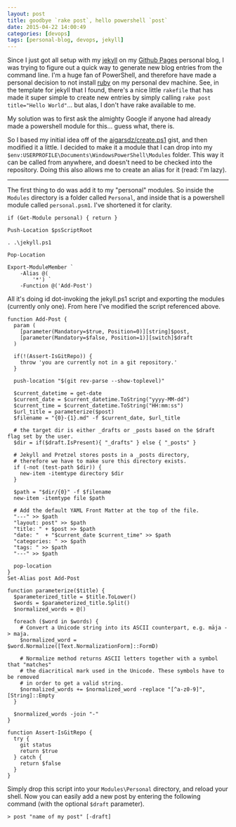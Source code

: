 ```yaml
---
layout: post
title: goodbye `rake post`, hello powershell `post`
date: 2015-04-22 14:00:49
categories: [devops]
tags: [personal-blog, devops, jekyll]
---
```


Since I just got all setup with my [jekyll](http://jekyllrb.com/) on my [Github Pages](https://pages.github.com) personal blog, I was trying to figure out a quick way to generate new blog entries from the command line. I'm a huge fan of PowerShell, and therefore have made a personal decision to not install [ruby](https://www.ruby-lang.org/en/) on my personal dev machine. See, in the template for jekyll that I found, there's a nice little `rakefile` that has made it super simple to create new entries by simply calling `rake post title="Hello World"`... but alas, I don't have rake available to me.

My solution was to first ask the almighty Google if anyone had already made a powershell module for this... guess what, there is.

So I based my initial idea off of the [aigarsdz/create.ps1](https://gist.github.com/aigarsdz/6071059) gist, and then modified it a little. I decided to make it a module that I can drop into my `$env:USERPROFILE\Documents\WindowsPowerShell\Modules` folder. This way it can be called from anywhere, and doesn't need to be checked into the repository. Doing this also allows me to create an alias for it (read: I'm lazy).

-----

The first thing to do was add it to my "personal" modules. So inside the `Modules` directory is a folder called `Personal`, and inside that is a powershell module called `personal.psm1`. I've shortened it for clarity.

<!-- language: lang-posh -->

    if (Get-Module personal) { return }

    Push-Location $psScriptRoot

    . .\jekyll.ps1

    Pop-Location

    Export-ModuleMember `
        -Alias @(
            '*') `
        -Function @('Add-Post')

All it's doing id dot-invoking the jekyll.ps1 script and exporting the modules (currently only one). From here I've modified the script referenced above.

    function Add-Post {
      param (
        [parameter(Mandatory=$true, Position=0)][string]$post,
        [parameter(Mandatory=$false, Position=1)][switch]$draft
      )

      if(!(Assert-IsGitRepo)) {
        throw 'you are currently not in a git repository.'
      }   
      
      push-location "$(git rev-parse --show-toplevel)"

      $current_datetime = get-date
      $current_date = $current_datetime.ToString("yyyy-MM-dd")
      $current_time = $current_datetime.ToString("HH:mm:ss")
      $url_title = parameterize($post)
      $filename = "{0}-{1}.md" -f $current_date, $url_title
       
      # the target dir is either _drafts or _posts based on the $draft flag set by the user.
      $dir = if($draft.IsPresent){ "_drafts" } else { "_posts" }

      # Jekyll and Pretzel stores posts in a _posts directory,
      # therefore we have to make sure this directory exists.
      if (-not (test-path $dir)) {
        new-item -itemtype directory $dir
      }
       
      $path = "$dir/{0}" -f $filename
      new-item -itemtype file $path
       
      # Add the default YAML Front Matter at the top of the file.
      "---" >> $path
      "layout: post" >> $path
      "title: " + $post >> $path
      "date: "  + "$current_date $current_time" >> $path
      "categories: " >> $path
      "tags: " >> $path
      "---" >> $path

      pop-location
    }
    Set-Alias post Add-Post

    function parameterize($title) {
      $parameterized_title = $title.ToLower()
      $words = $parameterized_title.Split()
      $normalized_words = @()
      
      foreach ($word in $words) {
        # Convert a Unicode string into its ASCII counterpart, e.g. māja -> maja.
        $normalized_word = $word.Normalize([Text.NormalizationForm]::FormD)
        
        # Normalize method returns ASCII letters together with a symbol that "matches"
        # the diacritical mark used in the Unicode. These symbols have to be removed
        # in order to get a valid string.
        $normalized_words += $normalized_word -replace "[^a-z0-9]", [String]::Empty
      }
      
      $normalized_words -join "-"
    }

    function Assert-IsGitRepo {
      try {
        git status
        return $true
      } catch {
        return $false
      }
    }

Simply drop this script into your `Modules\Personal` directory, and reload your shell. Now you can easily add a new post by entering the following command (with the optional `$draft` parameter).

    > post "name of my post" [-draft]